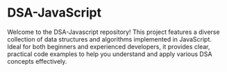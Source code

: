 # DSA-JavaScript
Welcome to the DSA-Javascript repository! This project features a diverse collection of data structures and algorithms implemented in JavaScript. Ideal for both beginners and experienced developers, it provides clear, practical code examples to help you understand and apply various DSA concepts effectively.
